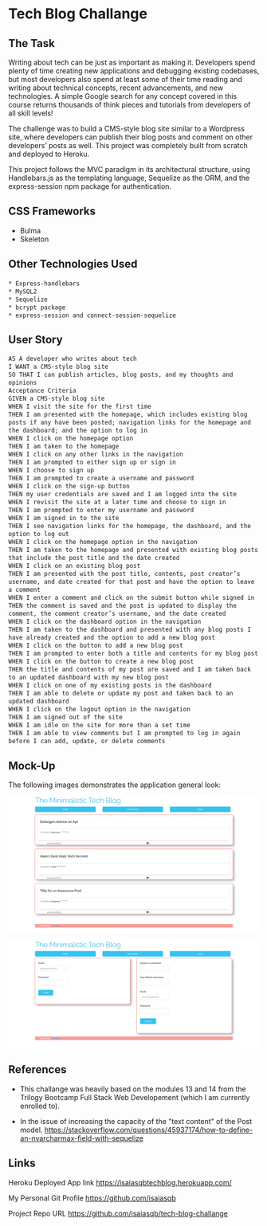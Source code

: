 # Tech Blog Challange

## The Task
Writing about tech can be just as important as making it. Developers spend plenty of time creating new applications and debugging existing codebases, but most developers also spend at least some of their time reading and writing about technical concepts, recent advancements, and new technologies. A simple Google search for any concept covered in this course returns thousands of think pieces and tutorials from developers of all skill levels!

The challenge was to build a CMS-style blog site similar to a Wordpress site, where developers can publish their blog posts and comment on other developers’ posts as well. This project was completely built from scratch and deployed to Heroku. 

This project follows the MVC paradigm in its architectural structure, using Handlebars.js as the templating language, Sequelize as the ORM, and the express-session npm package for authentication.

## CSS Frameworks
* Bulma
* Skeleton

## Other Technologies Used
~~~
* Express-handlebars 
* MySQL2 
* Sequelize
* bcrypt package 
* express-session and connect-session-sequelize 
~~~
## User Story
```
AS A developer who writes about tech
I WANT a CMS-style blog site
SO THAT I can publish articles, blog posts, and my thoughts and opinions
Acceptance Criteria
GIVEN a CMS-style blog site
WHEN I visit the site for the first time
THEN I am presented with the homepage, which includes existing blog posts if any have been posted; navigation links for the homepage and the dashboard; and the option to log in
WHEN I click on the homepage option
THEN I am taken to the homepage
WHEN I click on any other links in the navigation
THEN I am prompted to either sign up or sign in
WHEN I choose to sign up
THEN I am prompted to create a username and password
WHEN I click on the sign-up button
THEN my user credentials are saved and I am logged into the site
WHEN I revisit the site at a later time and choose to sign in
THEN I am prompted to enter my username and password
WHEN I am signed in to the site
THEN I see navigation links for the homepage, the dashboard, and the option to log out
WHEN I click on the homepage option in the navigation
THEN I am taken to the homepage and presented with existing blog posts that include the post title and the date created
WHEN I click on an existing blog post
THEN I am presented with the post title, contents, post creator’s username, and date created for that post and have the option to leave a comment
WHEN I enter a comment and click on the submit button while signed in
THEN the comment is saved and the post is updated to display the comment, the comment creator’s username, and the date created
WHEN I click on the dashboard option in the navigation
THEN I am taken to the dashboard and presented with any blog posts I have already created and the option to add a new blog post
WHEN I click on the button to add a new blog post
THEN I am prompted to enter both a title and contents for my blog post
WHEN I click on the button to create a new blog post
THEN the title and contents of my post are saved and I am taken back to an updated dashboard with my new blog post
WHEN I click on one of my existing posts in the dashboard
THEN I am able to delete or update my post and taken back to an updated dashboard
WHEN I click on the logout option in the navigation
THEN I am signed out of the site
WHEN I am idle on the site for more than a set time
THEN I am able to view comments but I am prompted to log in again before I can add, update, or delete comments
```

## Mock-Up
The following images demonstrates the application general look:

![](./public/img/mockup1.png)

![](./public/img/mockup2.png)

## References
* This challange was heavily based on the modules 13 and 14 from the Trilogy Bootcamp Full Stack Web Developement (which I am currently enrolled to).

* In the issue of increasing the capacity of the "text content" of the  Post model.
https://stackoverflow.com/questions/45937174/how-to-define-an-nvarcharmax-field-with-sequelize

## Links

Heroku Deployed App link
https://isaiasqbtechblog.herokuapp.com/

My Personal Git Profile
https://github.com/isaiasqb

Project Repo URL
https://github.com/isaiasqb/tech-blog-challange
